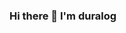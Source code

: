 ### Hi there 👋 I'm duralog

<!--
**ugurduraloglu/ugurduraloglu** is a ✨ _special_ ✨ repository because its `README.md` (this file) appears on your GitHub profile.

Here are some ideas to get you started:

- 🔭 I’m currently working on JavaScript
- 🌱 I’m currently learning Node.js
- 👯 I’m looking to collaborate on ...
- 🤔 I’m looking for help with ...
- 💬 Ask me about ...
- 📫 How to reach me: ugurdurmus1667@gmail.com
- 😄 Pronouns: ...
- ⚡ Fun fact: Just code it.
-->



